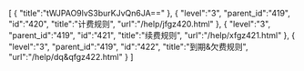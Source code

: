 [
	{
		"title":"tWJPAO9lvS3burKJvQn6JA=="
	},
	{
		"level":"3",
		"parent_id":"419",
		"id":"420",
		"title":"计费规则",
		"url":"/help/jfgz420.html"
	},
	{
		"level":"3",
		"parent_id":"419",
		"id":"421",
		"title":"续费规则",
		"url":"/help/xfgz421.html"
	},
	{
		"level":"3",
		"parent_id":"419",
		"id":"422",
		"title":"到期&欠费规则",
		"url":"/help/dq&qfgz422.html"
	}
]